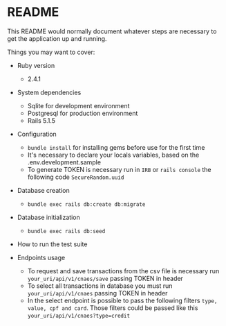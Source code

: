 # README

This README would normally document whatever steps are necessary to get the
application up and running.

Things you may want to cover:

* Ruby version
  - 2.4.1

* System dependencies
  - Sqlite for development environment
  - Postgresql for production environment
  - Rails 5.1.5

* Configuration
  - `bundle install` for installing gems before use for the first time
  - It's necessary to declare your locals variables, based on the .env.development.sample
  - To generate TOKEN is necessary run in `IRB` or `rails console` the following code ```SecureRandom.uuid```

* Database creation
  - ```bundle exec rails db:create db:migrate```

* Database initialization
  - `bundle exec rails db:seed`
* How to run the test suite

* Endpoints usage
  - To request and save transactions from the csv file is necessary run `your_uri/api/v1/cnaes/save` passing TOKEN in header
  - To select all transactions in database you must run `your_uri/api/v1/cnaes` passing TOKEN in header
  - In the select endpoint is possible to pass the following filters `type, value, cpf and card`. Those filters could be passed like this `your_uri/api/v1/cnaes?type=credit`

